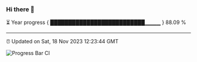 ### Hi there 👋

⏳ Year progress { ██████████████████████████▁▁▁▁ } 88.09 %

---

⏰ Updated on Sat, 18 Nov 2023 12:23:44 GMT

![Progress Bar CI](https://github.com/liununu/liununu/workflows/Progress%20Bar%20CI/badge.svg)

